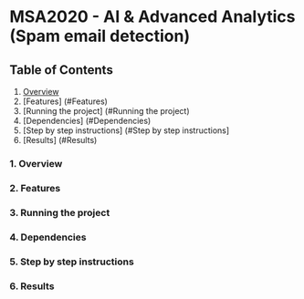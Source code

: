 # MSA2020 - AI & Advanced Analytics (Spam email detection)

## Table of Contents
1. [Overview](#Overview)
2. [Features] (#Features)
3. [Running the project] (#Running the project)
4. [Dependencies] (#Dependencies)
5. [Step by step instructions] (#Step by step instructions]
6. [Results] (#Results)

### 1. Overview

### 2. Features
### 3. Running the project
### 4. Dependencies
### 5. Step by step instructions
### 6. Results
